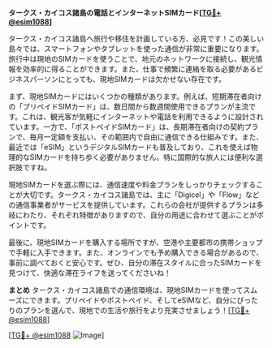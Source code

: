 **タークス・カイコス諸島の電話とインターネットSIMカード[[TG💪+ @esim1088](https://t.me/s/esim1088)]**

タークス・カイコス諸島へ旅行や移住を計画している方、必見です！この美しい島々では、スマートフォンやタブレットを使った通信が非常に重要になります。旅行中は現地のSIMカードを使うことで、地元のネットワークに接続し、観光情報を効率的に得ることができます。また、仕事で頻繁に連絡を取る必要があるビジネスパーソンにとっても、現地SIMカードは欠かせない存在です。

まず、現地SIMカードにはいくつかの種類があります。例えば、短期滞在者向けの「プリペイドSIMカード」は、数日間から数週間使用できるプランが主流です。これは、観光客が気軽にインターネットや電話を利用できるように設計されています。一方で、「ポストペイドSIMカード」は、長期滞在者向けの契約プランで、毎月一定額を支払い、その範囲内で自由に通信できる仕組みです。また、最近では「eSIM」というデジタルSIMカードも普及しており、これを使えば物理的なSIMカードを持ち歩く必要がありません。特に国際的な旅人には便利な選択肢ですね。

現地SIMカードを選ぶ際には、通信速度や料金プランをしっかりチェックすることが大切です。タークス・カイコス諸島では、主に「Digicel」や「Flow」などの通信事業者がサービスを提供しています。これらの会社が提供するプランは多岐にわたり、それぞれ特徴がありますので、自分の用途に合わせて選ぶことがポイントです。

最後に、現地SIMカードを購入する場所ですが、空港や主要都市の携帯ショップで手軽に入手できます。また、オンラインでも予め購入できる場合があるので、事前に調べておくと安心です。ぜひ、自分の滞在スタイルに合ったSIMカードを見つけて、快適な滞在ライフを送ってくださいね！

**まとめ**
タークス・カイコス諸島での通信環境は、現地SIMカードを使ってスムーズにできます。プリペイドやポストペイド、そしてeSIMなど、自分にぴったりのプランを選んで、現地での生活や旅行をより充実させましょう！[[TG💪+ @esim1088](https://t.me/s/esim1088)]

[[TG💪+ @esim1088](https://t.me/s/esim1088) ![Image](https://i.postimg.cc/Y0z9fWf4/image.png)]